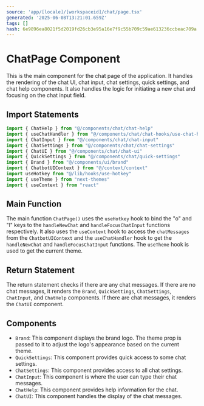 ```yaml
---
source: 'app/[locale]/[workspaceid]/chat/page.tsx'
generated: '2025-06-08T13:21:01.659Z'
tags: []
hash: 6e9896ea8021f5d2019fd26cb3e95a16e7f9c55b709c59ae613236ccbeac709a
---
```

# ChatPage Component

This is the main component for the chat page of the application. It handles the rendering of the chat UI, chat input, chat settings, quick settings, and chat help components. It also handles the logic for initiating a new chat and focusing on the chat input field.

## Import Statements

```javascript
import { ChatHelp } from "@/components/chat/chat-help"
import { useChatHandler } from "@/components/chat/chat-hooks/use-chat-handler"
import { ChatInput } from "@/components/chat/chat-input"
import { ChatSettings } from "@/components/chat/chat-settings"
import { ChatUI } from "@/components/chat/chat-ui"
import { QuickSettings } from "@/components/chat/quick-settings"
import { Brand } from "@/components/ui/brand"
import { ChatbotUIContext } from "@/context/context"
import useHotkey from "@/lib/hooks/use-hotkey"
import { useTheme } from "next-themes"
import { useContext } from "react"
```

## Main Function

The main function `ChatPage()` uses the `useHotkey` hook to bind the "o" and "l" keys to the `handleNewChat` and `handleFocusChatInput` functions respectively. It also uses the `useContext` hook to access the `chatMessages` from the `ChatbotUIContext` and the `useChatHandler` hook to get the `handleNewChat` and `handleFocusChatInput` functions. The `useTheme` hook is used to get the current theme.

## Return Statement

The return statement checks if there are any chat messages. If there are no chat messages, it renders the `Brand`, `QuickSettings`, `ChatSettings`, `ChatInput`, and `ChatHelp` components. If there are chat messages, it renders the `ChatUI` component.

## Components

- `Brand`: This component displays the brand logo. The theme prop is passed to it to adjust the logo's appearance based on the current theme.
- `QuickSettings`: This component provides quick access to some chat settings.
- `ChatSettings`: This component provides access to all chat settings.
- `ChatInput`: This component is where the user can type their chat messages.
- `ChatHelp`: This component provides help information for the chat.
- `ChatUI`: This component handles the display of the chat messages.
